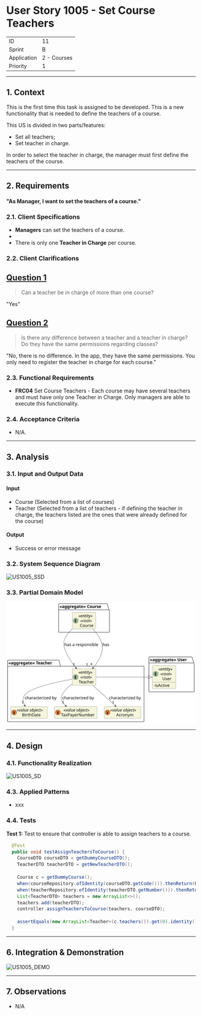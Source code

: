 # User Story 1005 - Set Course Teachers

|             |             |
| ----------- | ----------- |
| ID          | 11          |
| Sprint      | B           |
| Application | 2 - Courses |
| Priority    | 1           |

---

## 1. Context

This is the first time this task is assigned to be developed. This is a new functionality that is needed to define the teachers of a course.

This US is divided in two parts/features:

- Set all teachers;
- Set teacher in charge.

In order to select the teacher in charge, the manager must first define the teachers of the course.

---

## 2. Requirements

#### "As Manager, I want to set the teachers of a course."

### 2.1. Client Specifications

- **Managers** can set the teachers of a course.
-
- There is only one **Teacher in Charge** per course.

### 2.2. Client Clarifications

## [Question 1](https://moodle.isep.ipp.pt/mod/forum/discuss.php?d=22007)

> Can a teacher be in charge of more than one course?

"Yes"

## [Question 2](https://moodle.isep.ipp.pt/mod/forum/discuss.php?d=22324)

> Is there any difference between a teacher and a teacher in charge? Do they have the same permissions regarding classes?

"No, there is no difference. In the app, they have the same permissions. You only need to register the teacher in charge for each course."

### 2.3. Functional Requirements

- **FRC04** Set Course Teachers - Each course may have several teachers and must have only one Teacher in Charge. Only managers are able to execute this functionality.

### 2.4. Acceptance Criteria

- N/A.

---

## 3. Analysis

### 3.1. Input and Output Data

#### Input

- Course (Selected from a list of courses)
- Teacher (Selected from a list of teachers - if defining the teacher in charge, the teachers listed are the ones that were already defined for the course)

#### Output

- Success or error message

### 3.2. System Sequence Diagram

![US1005_SSD](out/US1005_SSD.svg)

### 3.3. Partial Domain Model

![US1005_DM](out/US1005_DM.svg)

---

## 4. Design

### 4.1. Functionality Realization

![US1005_SD](out/US1005_SD.svg)

<!-- ### 4.2. Class Diagram

![US1005_CD](out/US1005_CD.svg) -->

### 4.3. Applied Patterns

- xxx

### 4.4. Tests

**Test 1:** Test to ensure that controller is able to assign teachers to a course.

```java
  @Test
  public void testAssignTeachersToCourse() {
    CourseDTO courseDTO = getDummyCourseDTO();
    TeacherDTO teacherDTO = getNewTeacherDTO();

    Course c = getDummyCourse();
    when(courseRepository.ofIdentity(courseDTO.getCode())).thenReturn(Optional.of(c));
    when(teacherRepository.ofIdentity(teacherDTO.getNumber())).thenReturn(Optional.of(getNewDummyTeacher()));
    List<TeacherDTO> teachers = new ArrayList<>();
    teachers.add(teacherDTO);
    controller.assignTeachersToCourse(teachers, courseDTO);

    assertEquals(new ArrayList<Teacher>(c.teachers()).get(0).identity(), teacherDTO.getNumber());
  }
```

<!-- ---

## 5. Implementation

### 5.1. Controller

- Relevant implementation details

```java
  private void sample() {
    return true;
  }
``` -->

---

## 6. Integration & Demonstration

![US1005_DEMO](US1005_DEMO.png)

---

## 7. Observations

- N/A

